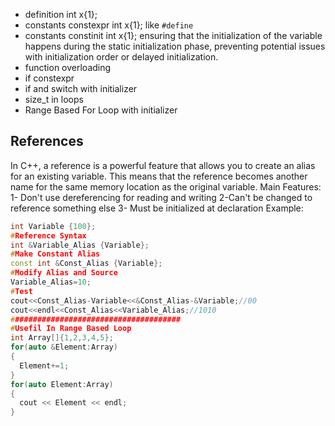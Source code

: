 - definition int x{1};
- constants constexpr int x{1}; like  `#define`
- constants constinit int x{1}; ensuring that the initialization of the variable happens during the static initialization phase, preventing potential issues with initialization order or delayed initialization.
- function overloading
- if constexpr
- if and switch with initializer
- size_t in loops
- Range Based For Loop with initializer
## References
In C++, a reference is a powerful feature that allows you to create an alias for an existing variable. This means that the reference becomes another name for the same memory location as the original variable.
Main Features:
1- Don't use dereferencing for reading and writing
2-Can't be changed to reference something else
3- Must be initialized at declaration
Example:
```C++
int Variable {100};
#Reference Syntax
int &Variable_Alias {Variable};
#Make Constant Alias
const int &Const_Alias {Variable};
#Modify Alias and Source
Variable_Alias=10;
#Test
cout<<Const_Alias-Variable<<&Const_Alias-&Variable;//00
cout<<endl<<Const_Alias<<Variable_Alias;//1010
######################################
#Usefil In Range Based Loop
int Array[]{1,2,3,4,5};
for(auto &Element:Array)
{
  Element+=1;
}
for(auto Element:Array)
{
  cout << Element << endl;
}
```
